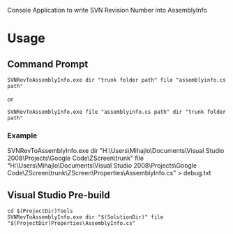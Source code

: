 Console Application to write SVN Revision Number into AssemblyInfo

# Usage #

## Command Prompt ##
```
SVNRevToAssemblyInfo.exe dir "trunk folder path" file "assemblyinfo.cs path"
```
or
```
SVNRevToAssemblyInfo.exe file "assemblyinfo.cs path" dir "trunk folder path" 
```

### Example ###
SVNRevToAssemblyInfo.exe dir "H:\Users\Mihajlo\Documents\Visual Studio 2008\Projects\Google Code\ZScreen\trunk" file "H:\Users\Mihajlo\Documents\Visual Studio 2008\Projects\Google Code\ZScreen\trunk\ZScreen\Properties\AssemblyInfo.cs" > debug.txt

## Visual Studio Pre-build ##
```
cd $(ProjectDir)Tools
SVNRevToAssemblyInfo.exe dir "$(SolutionDir)" file "$(ProjectDir)Properties\AssemblyInfo.cs"
```